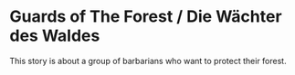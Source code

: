 # Guards of The Forest / Die Wächter des Waldes

This story is about a group of barbarians who want to protect their forest. 
